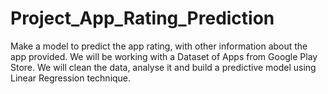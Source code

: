 # Project_App_Rating_Prediction
 Make a model to predict the app rating, with other information about the app provided.
We will be working with a Dataset of Apps from Google Play Store. We will clean the data, analyse it and build a predictive model using Linear Regression technique.
